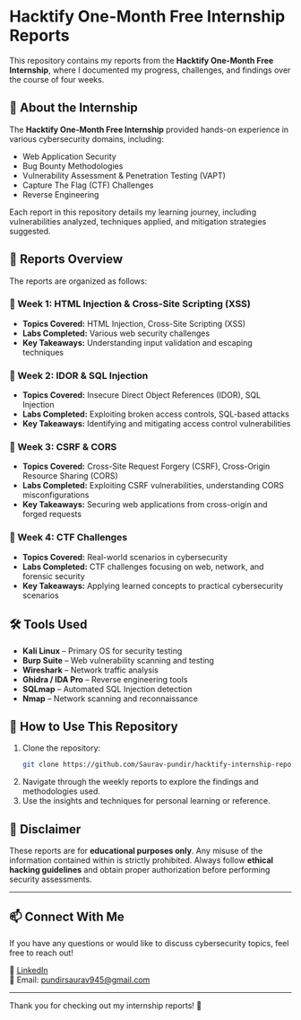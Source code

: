 # Hacktify One-Month Free Internship Reports

This repository contains my reports from the **Hacktify One-Month Free Internship**, where I documented my progress, challenges, and findings over the course of four weeks.

## 📌 About the Internship
The **Hacktify One-Month Free Internship** provided hands-on experience in various cybersecurity domains, including:
- Web Application Security
- Bug Bounty Methodologies
- Vulnerability Assessment & Penetration Testing (VAPT)
- Capture The Flag (CTF) Challenges
- Reverse Engineering

Each report in this repository details my learning journey, including vulnerabilities analyzed, techniques applied, and mitigation strategies suggested.

## 📂 Reports Overview
The reports are organized as follows:

### 🔹 Week 1: HTML Injection & Cross-Site Scripting (XSS)
- **Topics Covered:** HTML Injection, Cross-Site Scripting (XSS)
- **Labs Completed:** Various web security challenges
- **Key Takeaways:** Understanding input validation and escaping techniques

### 🔹 Week 2: IDOR & SQL Injection
- **Topics Covered:** Insecure Direct Object References (IDOR), SQL Injection
- **Labs Completed:** Exploiting broken access controls, SQL-based attacks
- **Key Takeaways:** Identifying and mitigating access control vulnerabilities

### 🔹 Week 3: CSRF & CORS
- **Topics Covered:** Cross-Site Request Forgery (CSRF), Cross-Origin Resource Sharing (CORS)
- **Labs Completed:** Exploiting CSRF vulnerabilities, understanding CORS misconfigurations
- **Key Takeaways:** Securing web applications from cross-origin and forged requests

### 🔹 Week 4: CTF Challenges
- **Topics Covered:** Real-world scenarios in cybersecurity
- **Labs Completed:** CTF challenges focusing on web, network, and forensic security
- **Key Takeaways:** Applying learned concepts to practical cybersecurity scenarios

## 🛠 Tools Used
- **Kali Linux** – Primary OS for security testing
- **Burp Suite** – Web vulnerability scanning and testing
- **Wireshark** – Network traffic analysis
- **Ghidra / IDA Pro** – Reverse engineering tools
- **SQLmap** – Automated SQL Injection detection
- **Nmap** – Network scanning and reconnaissance

## 🚀 How to Use This Repository
1. Clone the repository:
   ```sh
   git clone https://github.com/Saurav-pundir/hacktify-internship-reports.git
   ```
2. Navigate through the weekly reports to explore the findings and methodologies used.
3. Use the insights and techniques for personal learning or reference.

## 📜 Disclaimer
These reports are for **educational purposes only**. Any misuse of the information contained within is strictly prohibited. Always follow **ethical hacking guidelines** and obtain proper authorization before performing security assessments.

---

## 📫 Connect With Me
If you have any questions or would like to discuss cybersecurity topics, feel free to reach out!

🔗 [LinkedIn](https://www.linkedin.com/in/saurav-pundir/)  
📧 Email: pundirsaurav945@gmail.com 

---

Thank you for checking out my internship reports! 🚀


